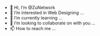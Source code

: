 - 👋 Hi, I’m @ZuNetwork
- 👀 I’m interested in Web Designing ...
- 🌱 I’m currently learning ...
- 💞️ I’m looking to collaborate on with you ...
- 📫 How to reach me ...

<!---
ZuNetwork/ZuNetwork is a ✨ special ✨ repository because its `README.md` (this file) appears on your GitHub profile.
You can click the Preview link to take a look at your changes.
--->
